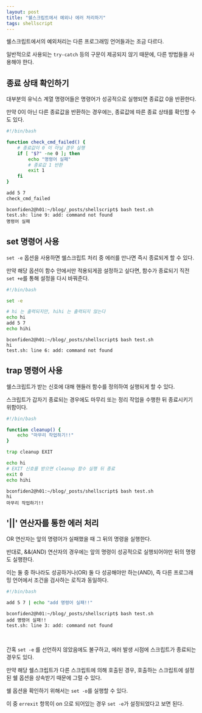 ```yaml
---
layout: post
title: "쉘스크립트에서 예외나 에러 처리하기"
tags: shellscript
---
```


쉘스크립트에서의 예외처리는 다른 프로그래밍 언어들과는 조금 다르다.

일반적으로 사용되는 `try-catch` 등의 구문이 제공되지 않기 때문에, 다른 방법들을 사용해야 한다.

## 종료 상태 확인하기

대부분의 유닉스 계열 명령어들은 명령어가 성공적으로 실행되면 종료값 0을 반환한다.

만약 0이 아닌 다른 종료값을 반환하는 경우에는, 종료값에 따른 종료 상태를 확인할 수도 있다.

```bash
#!/bin/bash

function check_cmd_failed() {
    # 종료값이 0 이 아닐 경우 실행
    if [ "$?" -ne 0 ]; then
        echo "명령어 실패"
        # 종료값 1 반환
        exit 1
    fi
}

add 5 7
check_cmd_failed
```
```shell
bconfiden2@h01:~/blog/_posts/shellscript$ bash test.sh 
test.sh: line 9: add: command not found
명령어 실패
```

## set 명령어 사용

`set -e` 옵션을 사용하면 쉘스크립트 처리 중 에러를 만나면 즉시 종료되게 할 수 있다.

만약 해당 옵션이 함수 안에서만 적용되게끔 설정하고 싶다면, 함수가 종료되기 직전 `set +e`를 통해 설정을 다시 바꿔준다.

```bash
#!/bin/bash

set -e

# hi 는 출력되지만, hihi 는 출력되지 않는다
echo hi
add 5 7
echo hihi
```
```shell
bconfiden2@h01:~/blog/_posts/shellscript$ bash test.sh 
hi
test.sh: line 6: add: command not found
```

## trap 명령어 사용

쉘스크립트가 받는 신호에 대해 핸들러 함수를 정의하여 실행되게 할 수 있다.

스크립트가 갑자기 종료되는 경우에도 마무리 또는 정리 작업을 수행한 뒤 종료시키기 위함이다.

```bash
#!/bin/bash

function cleanup() {
    echo "마무리 작업하기!!"
}

trap cleanup EXIT

echo hi
# EXIT 신호를 받으면 cleanup 함수 실행 뒤 종료
exit 0
echo hihi
```
```
bconfiden2@h01:~/blog/_posts/shellscript$ bash test.sh 
hi
마무리 작업하기!!
```

## '||' 연산자를 통한 에러 처리

OR 연산자는 앞의 명령어가 실패했을 때 그 뒤의 명령을 실행한다.

반대로, &&(AND) 연산자의 경우에는 앞의 명령이 성공적으로 실행되어야만 뒤의 명령도 실행한다.

이는 둘 중 하나라도 성공하거나(OR) 둘 다 성공해야만 하는(AND), 즉 다른 프로그래밍 언어에서 조건을 검사하는 로직과 동일하다.

```bash
#!/bin/bash

add 5 7 | echo "add 명령어 실패!!"
```
```shell
bconfiden2@h01:~/blog/_posts/shellscript$ bash test.sh 
add 명령어 실패!!
test.sh: line 3: add: command not found
```

<br>

간혹 `set -e` 를 선언하지 않았음에도 불구하고, 에러 발생 시점에 스크립트가 종료되는 경우도 있다.

만약 해당 쉘스크립트가 다른 스크립트에 의해 호출된 경우, 호출하는 스크립트에 설정된 쉘 옵션을 상속받기 때문에 그럴 수 있다.

쉘 옵션을 확인하기 위해서는 `set -o`를 실행할 수 있다.

이 중 `errexit` 항목이 on 으로 되어있는 경우 `set -e`가 설정되었다고 보면 된다.